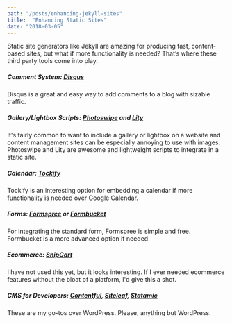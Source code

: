 ```yaml
---
path: "/posts/enhancing-jekyll-sites"
title:  "Enhancing Static Sites"
date: "2018-03-05"
---
```

Static site generators like Jekyll are amazing for producing fast, content-based sites, but what if more functionality is needed? That’s where these third party tools come into play.

##### Comment System: [Disqus](https://disqus.com/)

Disqus is a great and easy way to add comments to a blog with sizable traffic. 

#####  Gallery/Lightbox Scripts: [Photoswipe](http://photoswipe.com/) and [Lity](http://sorgalla.com/lity/)

It's fairly common to want to include a gallery or lightbox on a website and content management sites can be especially annoying to use with images. Photoswipe and Lity are awesome and lightweight scripts to integrate in a static site. 

##### Calendar: [Tockify](https://tockify.com/)

Tockify is an interesting option for embedding a calendar if more functionality is needed over Google Calendar.

##### Forms: [Formspree](https://formspree.io/) or [Formbucket](https://www.formbucket.com/)

For integrating the standard form, Formspree is simple and free. Formbucket is a more advanced option if needed.

##### Ecommerce: [SnipCart](https://snipcart.com/)

I have not used this yet, but it looks interesting. If I ever needed ecommerce features without the bloat of a platform, I'd give this a shot.

##### CMS for Developers: [Contentful](https://www.contentful.com/), [Siteleaf](https://www.siteleaf.com/), [Statamic](https://statamic.com)

These are my go-tos over WordPress. Please, anything but WordPress. 
